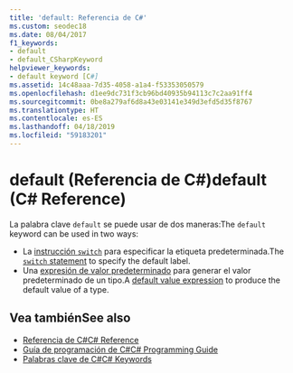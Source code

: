 ```yaml
---
title: 'default: Referencia de C#'
ms.custom: seodec18
ms.date: 08/04/2017
f1_keywords:
- default
- default_CSharpKeyword
helpviewer_keywords:
- default keyword [C#]
ms.assetid: 14c48aaa-7d35-4058-a1a4-f53353050579
ms.openlocfilehash: d1ee9dc731f3cb96bd40935b94113c7c2aa91ff4
ms.sourcegitcommit: 0be8a279af6d8a43e03141e349d3efd5d35f8767
ms.translationtype: HT
ms.contentlocale: es-ES
ms.lasthandoff: 04/18/2019
ms.locfileid: "59183201"
---
```

# <a name="default-c-reference"></a><span data-ttu-id="0dc80-102">default (Referencia de C#)</span><span class="sxs-lookup"><span data-stu-id="0dc80-102">default (C# Reference)</span></span>

<span data-ttu-id="0dc80-103">La palabra clave `default` se puede usar de dos maneras:</span><span class="sxs-lookup"><span data-stu-id="0dc80-103">The `default` keyword can be used in two ways:</span></span>
- <span data-ttu-id="0dc80-104">La [instrucción `switch`](switch.md) para especificar la etiqueta predeterminada.</span><span class="sxs-lookup"><span data-stu-id="0dc80-104">The [`switch` statement](switch.md) to specify the default label.</span></span>
- <span data-ttu-id="0dc80-105">Una [expresión de valor predeterminado](../../programming-guide/statements-expressions-operators/default-value-expressions.md) para generar el valor predeterminado de un tipo.</span><span class="sxs-lookup"><span data-stu-id="0dc80-105">A [default value expression](../../programming-guide/statements-expressions-operators/default-value-expressions.md) to produce the default value of a type.</span></span>

## <a name="see-also"></a><span data-ttu-id="0dc80-106">Vea también</span><span class="sxs-lookup"><span data-stu-id="0dc80-106">See also</span></span>

- [<span data-ttu-id="0dc80-107">Referencia de C#</span><span class="sxs-lookup"><span data-stu-id="0dc80-107">C# Reference</span></span>](../index.md)
- [<span data-ttu-id="0dc80-108">Guía de programación de C#</span><span class="sxs-lookup"><span data-stu-id="0dc80-108">C# Programming Guide</span></span>](../../programming-guide/index.md)
- [<span data-ttu-id="0dc80-109">Palabras clave de C#</span><span class="sxs-lookup"><span data-stu-id="0dc80-109">C# Keywords</span></span>](index.md)
